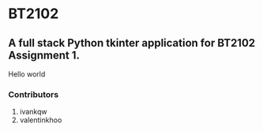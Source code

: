 # BT2102 

## A full stack Python tkinter application for BT2102 Assignment 1. 

Hello world

### Contributors
<ol>
  <li> ivankqw </li>
  <li> valentinkhoo </li>
<ol>
